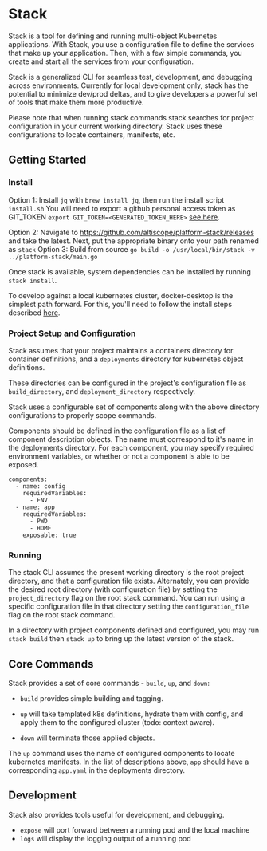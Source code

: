 # Stack

Stack is a tool for defining and running multi-object Kubernetes applications. 
With Stack, you use a configuration file to define the services that make up your application. 
Then, with a few simple commands, you create and start all the services from your configuration. 

Stack is a generalized CLI for seamless test, development, and debugging across environments.
Currently for local development only, stack has the potential to minimize dev/prod deltas, and to give developers
a powerful set of tools that make them more productive. 

Please note that when running stack commands stack searches for project configuration in your current working directory. 
Stack uses these configurations to locate containers, manifests, etc. 

## Getting Started

### Install

Option 1: Install `jq` with `brew install jq`, then run the install script `install.sh`
You will need to export a github personal access token as GIT_TOKEN `export GIT_TOKEN=<GENERATED_TOKEN_HERE>` [see here](https://help.github.com/en/github/authenticating-to-github/creating-a-personal-access-token-for-the-command-line).

Option 2: Navigate to https://github.com/altiscope/platform-stack/releases and take the latest.
Next, put the appropriate binary onto your path renamed as `stack`
Option 3: Build from source `go build -o /usr/local/bin/stack -v ../platform-stack/main.go`

Once stack is available, system dependencies can be installed by running `stack install`.  

To develop against a local kubernetes cluster, docker-desktop is the simplest path forward. 
For this, you'll need to follow the install steps described [here](https://docs.docker.com/docker-for-mac/install/).

### Project Setup and Configuration

Stack assumes that your project maintains a containers directory for container definitions, and a `deployments` 
directory for kubernetes object definitions.

These directories can be configured in the project's configuration file as `build_directory`, and `deployment_directory` 
respectively.

Stack uses a configurable set of components along with the above directory configurations to properly scope commands. 

Components should be defined in the configuration file as a list of component description objects. The name
must correspond to it's name in the deployments directory. For each component, you may specify 
required environment variables, or whether or not a component is able to be exposed.

    components:
      - name: config
        requiredVariables:
          - ENV
      - name: app
        requiredVariables:
          - PWD
          - HOME
        exposable: true
        
### Running

The stack CLI assumes the present working directory is the root project directory, and that a configuration file 
exists. Alternately, you can provide the desired root directory (with configuration file) by setting the `project_directory` flag on the root stack command.
You can run using a specific configuration file in that directory setting the `configuration_file` flag on the root stack command.

In a directory with project components defined and configured, you may run `stack build` then `stack up` to bring up the
latest version of the stack.

## Core Commands

Stack provides a set of core commands - `build`, `up`, and `down`:

- `build` provides simple building and tagging.

- `up` will take templated k8s definitions, hydrate them with config, and apply them to the configured cluster (todo: context aware).

- `down` will terminate those applied objects. 

The `up` command uses the name of configured components to locate kubernetes manifests. In the list of descriptions 
above, `app` should have a corresponding `app.yaml` in the deployments directory.



## Development

Stack also provides tools useful for development, and debugging.

- `expose` will port forward between a running pod and the local machine
- `logs` will display the logging output of a running pod
